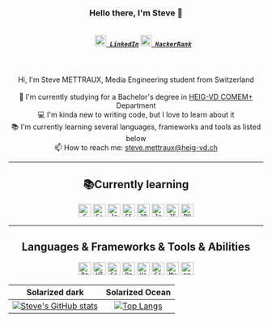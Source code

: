 <h3 align="center">Hello there, I'm Steve 👋</h3>
<h5 align="center">
  <code>
    <a href="https://www.linkedin.com/in/steve-mettraux/" title="LinkedIn Profile"><img width="22" src="https://github.com/zumrudu-anka/zumrudu-anka/blob/master/images/linkedin.svg"> LinkedIn</a></code>
  <code><a href="https://www.hackerrank.com/mettrauxsteve" title="HackerRank Profile"><img width="22" src="https://github.com/zumrudu-anka/zumrudu-anka/blob/master/images/hackerrank.png"> HackerRank</a></code>
</h5>
<br>
<p align="center">
  Hi, I'm Steve METTRAUX, Media Engineering student from Switzerland
  <br>
  <br>
  🔬 I'm currently studying for a Bachelor's degree in <a href="https://heig-vd.ch/a-propos/heig-vd/organisation/departements/comem">HEIG-VD COMEM+</a> Department
  <br>
  💻 I'm kinda new to writing code, but I love to learn about it
  <br>
  📚 I'm currently learning several languages, frameworks and tools as listed below
  <br>
  📫 How to reach me: <a href="mailto: steve.mettraux@heig-vd.ch">steve.mettraux@heig-vd.ch</a>
</p>

<hr>

<h2 align="center">📚Currently learning</h2>

<p align="center">
  <code><img title="C" height="25" src="https://github.com/zumrudu-anka/zumrudu-anka/blob/master/images/c.svg"></code>
  <code><img title="C++" height="25" src="https://github.com/zumrudu-anka/zumrudu-anka/blob/master/images/cpp.svg"></code>
  <code><img title="Javascript" height="25" src="https://github.com/zumrudu-anka/zumrudu-anka/blob/master/images/javascript.svg"></code>
  <code><img title="CSS" height="25" src="https://github.com/zumrudu-anka/zumrudu-anka/blob/master/images/css.svg"></code>
  <code><img title="JQuery" height="25" src="https://github.com/zumrudu-anka/zumrudu-anka/blob/master/images/jquery-original.svg"></code>
  <code><img title="Java" height="25" src="https://github.com/zumrudu-anka/zumrudu-anka/blob/master/images/java-original.svg"></code>
  <code><img title="JSON" height="25" src="https://github.com/zumrudu-anka/zumrudu-anka/blob/master/images/json.svg"></code>
  <code><img title="PHP" height="25" src="https://github.com/zumrudu-anka/zumrudu-anka/blob/master/images/php.svg"></code>
</p>

<hr>

<h2 align="center">Languages & Frameworks & Tools & Abilities</h2>

<p align="center">  
  <code><img title="Problem Solving" height="25" src="https://github.com/zumrudu-anka/zumrudu-anka/blob/master/images/problemSolving.png"></code>
  <code><img title="HTML5" height="25" src="https://github.com/zumrudu-anka/zumrudu-anka/blob/master/images/html5.svg"></code>
  <code><img title="Git" height="25" src="https://github.com/zumrudu-anka/zumrudu-anka/blob/master/images/git-original.svg"></code>
  <code><img title="PostgreSQL" height="25" src="https://github.com/zumrudu-anka/zumrudu-anka/blob/master/images/postgresql.svg"></code>
  <code><img title="Visual Studio Code" height="25" src="https://github.com/zumrudu-anka/zumrudu-anka/blob/master/images/vscode.png"></code>
  <code><img title="GitHub" height="25" src="https://github.com/zumrudu-anka/zumrudu-anka/blob/master/images/github.svg"></code>
  <code><img title="MySQL" height="25" src="https://github.com/zumrudu-anka/zumrudu-anka/blob/master/images/mysql.svg"></code>
  <code><img title="npm" height="25" src="https://github.com/zumrudu-anka/zumrudu-anka/blob/master/images/npm.svg"></code>
</p>

Solarized dark             |  Solarized Ocean
:-------------------------:|:-------------------------:
[![Steve's GitHub stats](https://github-readme-stats.vercel.app/api?username=Smettraux&show_icons=true&theme=vue-dark)](https://github.com/anuraghazra/github-readme-stats)| [![Top Langs](https://github-readme-stats.vercel.app/api/top-langs/?username=Smettraux&layout=compact&langs_count=8&theme=vue-dark)](https://github.com/anuraghazra/github-readme-stats)
